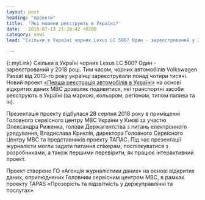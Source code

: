 ```yaml
---
layout: post
heading: "проекти"
title:  'Які машини реєструють в Україні?'
date:   2018-07-13 21:20:42 +0200
category: news
lead: "Скільки в Україні чорних Lexus LC 500? Один - зареєстрований у 2018 році. Тим часом, чорних автомобілів Volkswagen Passat від 2013-го року українці зареєстрували понад чотири тисячі. Новий проект «Перша реєстрація автомобілів в Україні» на основі відкритих даних МВС дозволяє подивитися, які транспортні засоби реєструють в Україні (за маркою, кольором, регіоном, типом палива та ін)."

---
```

{:.myLink}
Скільки в Україні чорних Lexus LC 500? Один - зареєстрований у 2018 році. Тим часом, чорних автомобілів Volkswagen Passat від 2013-го року українці зареєстрували понад чотири тисячі. Новий проект [«Перша реєстрація автомобілів в Україні»](http://texty.org.ua/cars/)  на основі відкритих даних МВС дозволяє подивитися, які транспортні засоби реєструють в Україні (за маркою, кольором, регіоном, типом палива та ін).

Презентація проекту відбулася 28 серпня 2018 року в приміщенні Головного сервісного центру МВС України у Києві за участю Олександра Риженка, голови Держагентства з питань електронного урядування, Владислава Криклія, директора Головного Сервісного Центру МВС та представників проекту ТАПАС. Під час презентації журналісти могли задати питання спікерам, поспілкуватися з розробниками, а також першими перевірити, як працює інтерактивний проект.

Проект створено ГО «Агенція журналістики даних» на основі відкритих даних, оприлюднених Головним сервісним центром МВС, в рамках проекту TAPAS «Прозорість та підзвітність у держуправлінні та послугах».
